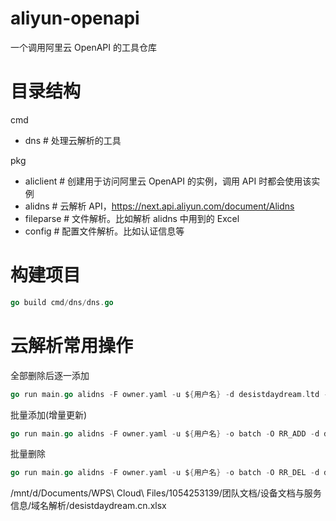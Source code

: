 # aliyun-openapi

一个调用阿里云 OpenAPI 的工具仓库

# 目录结构

cmd

- dns # 处理云解析的工具

pkg

- aliclient # 创建用于访问阿里云 OpenAPI 的实例，调用 API 时都会使用该实例
- alidns # 云解析 API，https://next.api.aliyun.com/document/Alidns
- fileparse # 文件解析。比如解析 alidns 中用到的 Excel
- config # 配置文件解析。比如认证信息等

# 构建项目

```go
go build cmd/dns/dns.go
```

# 云解析常用操作

全部删除后逐一添加

```go
go run main.go alidns -F owner.yaml -u ${用户名} -d desistdaydream.ltd -o add -f desistdaydream.ltd.xlsx
```

批量添加(增量更新)

```go
go run main.go alidns -F owner.yaml -u ${用户名} -o batch -O RR_ADD -d desistdaydream.ltd -f desistdaydream.ltd.xlsx
```

批量删除

```go
go run main.go alidns -F owner.yaml -u ${用户名} -o batch -O RR_DEL -d desistdaydream.ltd -f desistdaydream.ltd.xlsx
```

/mnt/d/Documents/WPS\ Cloud\ Files/1054253139/团队文档/设备文档与服务信息/域名解析/desistdaydream.cn.xlsx
